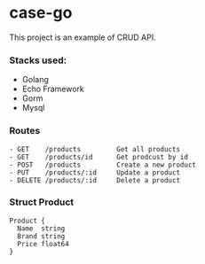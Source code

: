 # case-go

This project is an example of CRUD API.

### Stacks used:
- Golang
- Echo Framework
- Gorm
- Mysql

### Routes
```
- GET    /products         Get all products
- GET    /products/id      Get prodcust by id
- POST   /products         Create a new product
- PUT    /products/:id     Update a product
- DELETE /products/:id     Delete a product
```
### Struct Product

```
Product {
  Name  string
  Brand string
  Price float64
}
